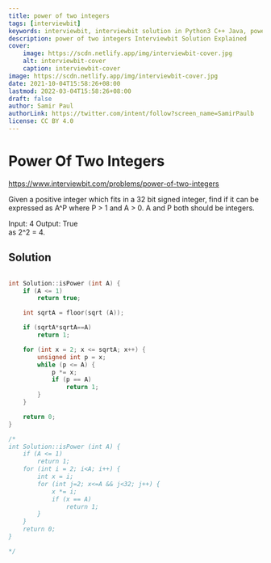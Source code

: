```yaml
---
title: power of two integers
tags: [interviewbit]
keywords: interviewbit, interviewbit solution in Python3 C++ Java, power of two integers solution
description: power of two integers Interviewbit Solution Explained
cover:
    image: https://scdn.netlify.app/img/interviewbit-cover.jpg
    alt: interviewbit-cover
    caption: interviewbit-cover
image: https://scdn.netlify.app/img/interviewbit-cover.jpg
date: 2021-10-04T15:58:26+08:00
lastmod: 2022-03-04T15:58:26+08:00
draft: false
author: Samir Paul
authorLink: https://twitter.com/intent/follow?screen_name=SamirPaulb
license: CC BY 4.0
---
```


# Power Of Two Integers

https://www.interviewbit.com/problems/power-of-two-integers


Given a positive integer which fits in a 32 bit signed integer,
find if it can be expressed as A^P
where P > 1 and A > 0. A and P both should be integers.

Input: 4
Output: True  
as 2^2 = 4. 
## Solution

```cpp

int Solution::isPower (int A) {
    if (A <= 1)
        return true;

    int sqrtA = floor(sqrt (A));

    if (sqrtA*sqrtA==A)
        return 1;

    for (int x = 2; x <= sqrtA; x++) {
        unsigned int p = x;
        while (p <= A) {
            p *= x;
            if (p == A)
                return 1;
        }
    }

    return 0;
}

/*
int Solution::isPower (int A) {
    if (A <= 1)
        return 1;
    for (int i = 2; i<A; i++) {
        int x = i;
        for (int j=2; x<=A && j<32; j++) {
            x *= i;
            if (x == A)
                return 1;
        }
    }
    return 0;
}

*/
```